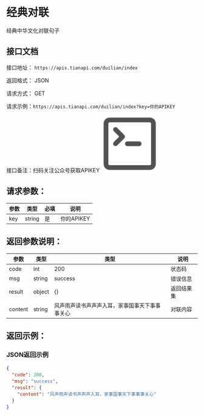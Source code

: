 # 经典对联

经典中华文化对联句子

## 接口文档

接口地址： `https://apis.tianapi.com/duilian/index`

返回格式： JSON

请求方式： GET

请求示例：`https://apis.tianapi.com/duilian/index?key=你的APIKEY`

接口备注：<pur class="hover-show">扫码关注公众号获取APIKEY</pur>
<img class="qrcode" src="../assets/qrcode.png" width="150" height="150" />

## 请求参数：

| 参数 | 类型   | 必填 | 说明       |
| ---- | ------ | ---- | ---------- |
| key  | string | 是   | 你的APIKEY |

<!--rehype:className=left-align show-header-->

## 返回参数说明：

| 参数   | 类型   | 类型    | 说明       |
| ------ | ------ | ------- | ---------- |
| code   | int    | 200     | 状态码     |
| msg    | string | success | 错误信息   |
| result | object | {}      | 返回结果集 |
|content |string| 风声雨声读书声声声入耳，家事国事天下事事事关心|对联内容|

<!--rehype:className=left-align show-header-->

## 返回示例：

### JSON返回示例

<!--rehype:wrap-class=col-span-3-->

```json
{
  "code": 200,
  "msg": "success",
  "result": {
    "content": "风声雨声读书声声声入耳，家事国事天下事事事关心"
  }
}
```

<!--rehype:className=wrap-text-->
